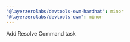 ```yaml
---
"@layerzerolabs/devtools-evm-hardhat": minor
"@layerzerolabs/devtools-evm": minor
---
```


Add Resolve Command task

